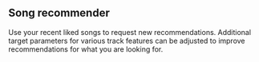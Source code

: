 ## Song recommender

Use your recent liked songs to request new recommendations. Additional target parameters for various track features can be adjusted to improve recommendations for what you are looking for.
